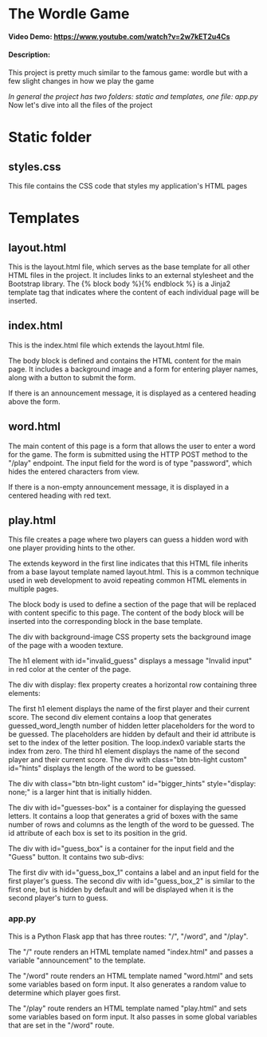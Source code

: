 # The Wordle Game
#### Video Demo:  <https://www.youtube.com/watch?v=2w7kET2u4Cs>
#### Description:
This project is pretty much similar to the famous game: wordle but with a few slight changes in how we play the game

*In general the project has two folders: static and templates, one file: app.py*
Now let's dive into all the files of the project
# Static folder
## styles.css
This file contains the CSS code that styles my application's HTML pages

# Templates
## layout.html
This is the layout.html file, which serves as the base template for all other HTML files in the project. It includes links to an external stylesheet and the Bootstrap library. The {% block body %}{% endblock %} is a Jinja2 template tag that indicates where the content of each individual page will be inserted.

## index.html
This is the index.html file which extends the layout.html file.

The body block is defined and contains the HTML content for the main page. It includes a background image and a form for entering player names, along with a button to submit the form.

If there is an announcement message, it is displayed as a centered heading above the form.

## word.html
The main content of this page is a form that allows the user to enter a word for the game. The form is submitted using the HTTP POST method to the "/play" endpoint. The input field for the word is of type "password", which hides the entered characters from view.

If there is a non-empty announcement message, it is displayed in a centered heading with red text.

## play.html
This file creates a page where two players can guess a hidden word with one player providing hints to the other.

The extends keyword in the first line indicates that this HTML file inherits from a base layout template named layout.html. This is a common technique used in web development to avoid repeating common HTML elements in multiple pages.

The block body is used to define a section of the page that will be replaced with content specific to this page. The content of the body block will be inserted into the corresponding block in the base template.

The div with background-image CSS property sets the background image of the page with a wooden texture.

The h1 element with id="invalid_guess" displays a message "Invalid input" in red color at the center of the page.

The div with display: flex property creates a horizontal row containing three elements:

The first h1 element displays the name of the first player and their current score.
The second div element contains a loop that generates guessed_word_length number of hidden letter placeholders for the word to be guessed. The placeholders are hidden by default and their id attribute is set to the index of the letter position. The loop.index0 variable starts the index from zero.
The third h1 element displays the name of the second player and their current score.
The div with class="btn btn-light custom" id="hints" displays the length of the word to be guessed.

The div with class="btn btn-light custom" id="bigger_hints" style="display: none;" is a larger hint that is initially hidden.

The div with id="guesses-box" is a container for displaying the guessed letters. It contains a loop that generates a grid of boxes with the same number of rows and columns as the length of the word to be guessed. The id attribute of each box is set to its position in the grid.

The div with id="guess_box" is a container for the input field and the "Guess" button. It contains two sub-divs:

The first div with id="guess_box_1" contains a label and an input field for the first player's guess.
The second div with id="guess_box_2" is similar to the first one, but is hidden by default and will be displayed when it is the second player's turn to guess.

### app.py
This is a Python Flask app that has three routes: "/", "/word", and "/play".

The "/" route renders an HTML template named "index.html" and passes a variable "announcement" to the template.

The "/word" route renders an HTML template named "word.html" and sets some variables based on form input. It also generates a random value to determine which player goes first.

The "/play" route renders an HTML template named "play.html" and sets some variables based on form input. It also passes in some global variables that are set in the "/word" route.